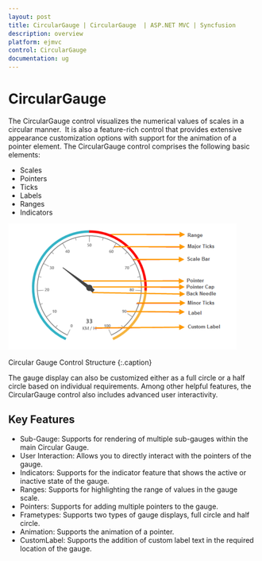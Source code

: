 ```yaml
---
layout: post
title: CircularGauge | CircularGauge  | ASP.NET MVC | Syncfusion
description: overview
platform: ejmvc
control: CircularGauge
documentation: ug
---
```


# CircularGauge

The CircularGauge control visualizes the numerical values of scales in a circular manner.  It is also a feature-rich control that provides extensive appearance customization options with support for the animation of a pointer element. The CircularGauge control comprises the following basic elements:

* Scales
* Pointers
* Ticks
* Labels
* Ranges
* Indicators

![](Overview_images/Overview_img1.png)

Circular Gauge Control Structure
{:.caption}

The gauge display can also be customized either as a full circle or a half circle based on individual requirements. Among other helpful features, the CircularGauge control also includes advanced user interactivity.

## Key Features

* Sub-Gauge: Supports for rendering of multiple sub-gauges within the main Circular Gauge.
* User Interaction: Allows you to directly interact with the pointers of the gauge.
* Indicators: Supports for the indicator feature that shows the active or inactive state of the gauge.
* Ranges: Supports for highlighting the range of values in the gauge scale.
* Pointers: Supports for adding multiple pointers to the gauge.
* Frametypes: Supports two types of gauge displays, full circle and half circle.
* Animation: Supports the animation of a pointer.
* CustomLabel: Supports the addition of custom label text in the required location of the gauge.

